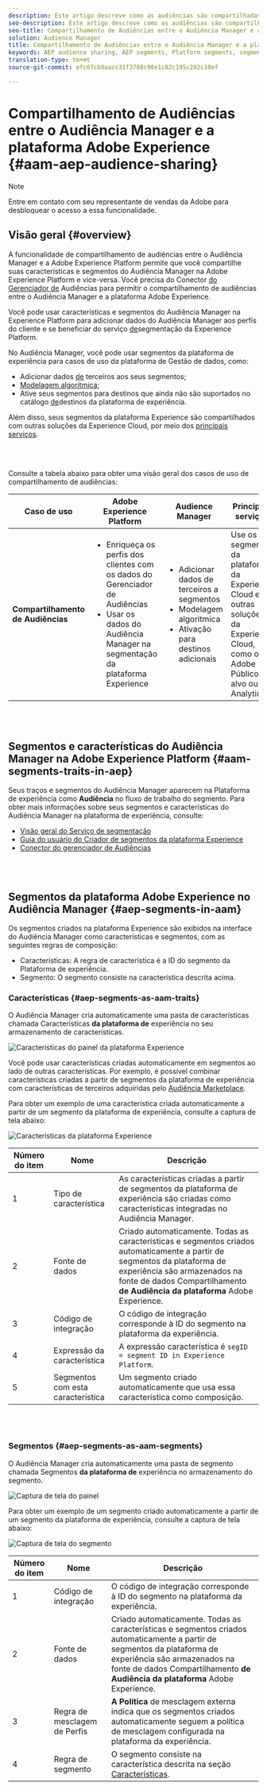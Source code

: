```yaml
---
description: Este artigo descreve como as audiências são compartilhadas entre o Audiência Manager e a Adobe Experience Platform.
seo-description: Este artigo descreve como as audiências são compartilhadas entre o Audiência Manager e a Adobe Experience Platform.
seo-title: Compartilhamento de Audiências entre o Audiência Manager e a plataforma Adobe Experience
solution: Audience Manager
title: Compartilhamento de Audiências entre o Audiência Manager e a plataforma Adobe Experience
keywords: AEP audience sharing, AEP segments, Platform segments, segment sharing, audience sharing, share segments
translation-type: tm+mt
source-git-commit: efc07cb0aacc31f3708c98e1c82c195c202c10ef

---
```



# Compartilhamento de Audiências entre o Audiência Manager e a plataforma Adobe Experience {#aam-aep-audience-sharing}

>[!NOTE]
>
> Entre em contato com seu representante de vendas da Adobe para desbloquear o acesso a essa funcionalidade.

## Visão geral {#overview}

A funcionalidade de compartilhamento de audiências entre o Audiência Manager e a Adobe Experience Platform permite que você compartilhe suas características e segmentos do Audiência Manager na Adobe Experience Platform e vice-versa. Você precisa do Conector [do Gerenciador de](https://docs.adobe.com/content/help/en/experience-platform/source-connectors/adobe-applications/audience-manager.html) Audiências para permitir o compartilhamento de audiências entre o Audiência Manager e a plataforma Adobe Experience.

Você pode usar características e segmentos do Audiência Manager na Experience Platform para adicionar dados do Audiência Manager aos perfis do cliente e se beneficiar do serviço [de](https://www.adobe.io/apis/experienceplatform/home/profile-identity-segmentation/profile-identity-segmentation-services.html#!api-specification/markdown/narrative/technical_overview/segmentation/segmentation-overview.md)segmentação da Experience Platform.

No Audiência Manager, você pode usar segmentos da plataforma de experiência para casos de uso da plataforma de Gestão de dados, como:
* Adicionar dados [de](/help/using/overview/data-types-collected.md#third-party-data) terceiros aos seus segmentos;
* [Modelagem algoritmica](/help/using/features/algorithmic-models/understanding-models.md);
* Ative seus segmentos para destinos que ainda não são suportados no catálogo [de](https://docs.adobe.com/content/help/en/experience-platform/rtcdp/destinations/destinations-cat/destinations-catalog.html)destinos da plataforma de experiência.

Além disso, seus segmentos da plataforma Experience são compartilhados com outras soluções da Experience Cloud, por meio dos [principais serviços](https://docs.adobe.com/content/help/en/core-services/interface/experience-cloud.html).

<br> 

Consulte a tabela abaixo para obter uma visão geral dos casos de uso de compartilhamento de audiências:

| **Caso de uso** | **Adobe Experience Platform** | **Audience Manager** | **Principais serviços** |
---------|----------|---------|---------
| **Compartilhamento de Audiências** | <ul><li>Enriqueça os perfis dos clientes com os dados do Gerenciador de Audiências</li><li>Usar os dados do Audiência Manager na segmentação da plataforma Experience</li></ul> | <ul><li>Adicionar dados de terceiros a segmentos</li><li>Modelagem algoritmica</li><li>Ativação para destinos adicionais</li></ul> | Use os segmentos da plataforma da Experience Cloud em outras soluções da Experience Cloud, como o Adobe Público alvo ou o Analytics. |

<br> 

## Segmentos e características do Audiência Manager na Adobe Experience Platform {#aam-segments-traits-in-aep}

Seus traços e segmentos do Audiência Manager aparecem na Plataforma de experiência como **Audiência** no fluxo de trabalho do segmento. Para obter mais informações sobre seus segmentos e características do Audiência Manager na plataforma de experiência, consulte:

* [Visão geral do Serviço de segmentação](https://docs.adobe.com/content/help/en/experience-platform/segmentation/home.html#audiences)
* [Guia do usuário do Criador de segmentos da plataforma Experience](https://docs.adobe.com/content/help/en/experience-platform/segmentation/ui/overview.html#audiences)
* [Conector do gerenciador de Audiências](https://docs.adobe.com/content/help/en/experience-platform/source-connectors/adobe-applications/audience-manager.html)

<br> 

## Segmentos da plataforma Adobe Experience no Audiência Manager {#aep-segments-in-aam}

Os segmentos criados na plataforma Experience são exibidos na interface do Audiência Manager como características e segmentos, com as seguintes regras de composição:
* Características: A regra de característica é a ID do segmento da Plataforma de experiência.
* Segmento: O segmento consiste na característica descrita acima.

### Características {#aep-segments-as-aam-traits}

O Audiência Manager cria automaticamente uma pasta de características chamada Características **da plataforma de** experiência no seu armazenamento de características.

![Características do painel da plataforma Experience](/help/using/integration/integration-aep/assets/aep-traits-dashboard.png)

Você pode usar características criadas automaticamente em segmentos ao lado de outras características. Por exemplo, é possível combinar características criadas a partir de segmentos da plataforma de experiência com características de terceiros adquiridas pelo [Audiência Marketplace](/help/using/features/audience-marketplace/audience-marketplace.md).

Para obter um exemplo de uma característica criada automaticamente a partir de um segmento da plataforma de experiência, consulte a captura de tela abaixo:

![Características da plataforma Experience](/help/using/integration/integration-aep/assets/aep-trait.png)


| Número do item | Nome | Descrição |
---------|----------|---------
| 1 | Tipo de característica | As características criadas a partir de segmentos da plataforma de experiência são criadas como características integradas no Audiência Manager. |
| 2 | Fonte de dados | Criado automaticamente. Todas as características e segmentos criados automaticamente a partir de segmentos da plataforma de experiência são armazenados na fonte de dados Compartilhamento **de Audiência da plataforma** Adobe Experience. |
| 3 | Código de integração | O código de integração corresponde à ID do segmento na plataforma da experiência. |
| 4 | Expressão da característica | A expressão característica é `segID = segment ID in Experience Platform`. |
| 5 | Segmentos com esta característica | Um segmento criado automaticamente que usa essa característica como composição. |

<br> 

### Segmentos {#aep-segments-as-aam-segments}

O Audiência Manager cria automaticamente uma pasta de segmento chamada Segmentos **da plataforma de** experiência no armazenamento do segmento.

![Captura de tela do painel](/help/using/integration/integration-aep/assets/aep-segments-dashboard.png)

Para obter um exemplo de um segmento criado automaticamente a partir de um segmento da plataforma de experiência, consulte a captura de tela abaixo:

![Captura de tela do segmento](/help/using/integration/integration-aep/assets/aep-segment.png)

| Número do item | Nome | Descrição |
---------|----------|---------
| 1 | Código de integração | O código de integração corresponde à ID do segmento na plataforma da experiência. |
| 2 | Fonte de dados | Criado automaticamente. Todas as características e segmentos criados automaticamente a partir de segmentos da plataforma de experiência são armazenados na fonte de dados Compartilhamento **de Audiência da plataforma** Adobe Experience. |
| 3 | Regra de mesclagem de Perfis | **A Política** de mesclagem externa indica que os segmentos criados automaticamente seguem a política de mesclagem configurada na plataforma da experiência. |
| 4 | Regra de segmento | O segmento consiste na característica descrita na seção [Características](#aep-segments-as-aam-traits). |
